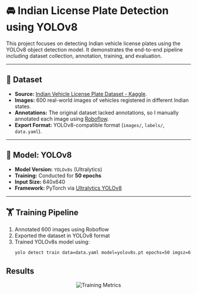 # 🚘 Indian License Plate Detection using YOLOv8

This project focuses on detecting Indian vehicle license plates using the YOLOv8 object detection model. It demonstrates the end-to-end pipeline including dataset collection, annotation, training, and evaluation.

---

## 📁 Dataset

- **Source:** [Indian Vehicle License Plate Dataset - Kaggle](https://www.kaggle.com/datasets/saisirishan/indian-vehicle-dataset/data).
- **Images:** 600 real-world images of vehicles registered in different Indian states.
- **Annotations:** The original dataset lacked annotations, so I manually annotated each image using [Roboflow](https://roboflow.com/).
- **Export Format:** YOLOv8-compatible format (`images/`, `labels/`, `data.yaml`).

---

## 🧠 Model: YOLOv8

- **Model Version:** `YOLOv8s` (Ultralytics)
- **Training:** Conducted for **50 epochs**
- **Input Size:** 640x640
- **Framework:** PyTorch via [Ultralytics YOLOv8](https://github.com/ultralytics/ultralytics)

---

## 🏋️ Training Pipeline

1. Annotated 600 images using Roboflow
2. Exported the dataset in YOLOv8 format
3. Trained YOLOv8s model using:
   ```bash
   yolo detect train data=data.yaml model=yolov8s.pt epochs=50 imgsz=640

## Results
<p align="center"> <img src="runs/runs/detect/train/results.png" alt="Training Metrics"> </p>
